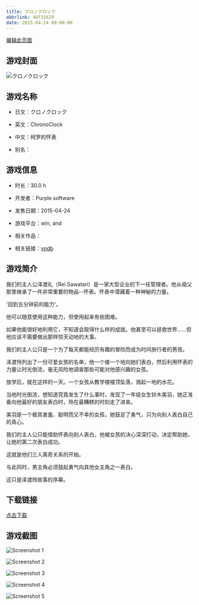 ```yaml
---
title: クロノクロック
abbrlink: 48f32629
date: 2015-04-24 00:00:00
---
```

[编辑此页面](https://github.com/ACG-3/ADV3-source/blob/main/source/_posts/games/%E3%82%AF%E3%83%AD%E3%83%8E%E3%82%AF%E3%83%AD%E3%83%83%E3%82%AF.md)

## 游戏封面

![クロノクロック](https://pan.timero.xyz/d/onedrive/img_lib_001/%E3%82%AF%E3%83%AD%E3%83%8E%E3%82%AF%E3%83%AD%E3%83%83%E3%82%AF_cover.avif)


## 游戏名称

- 日文：クロノクロック
- 英文：ChronoClock
- 中文：柯罗的怀表

- 别名：


## 游戏信息

- 时长：30.0 h
- 开发者：Purple software
- 发售日期：2015-04-24
- 游戏平台：win, and
- 相关作品：

- 相关链接：[vndb](https://vndb.org/v16208)


## 游戏简介

我们的主人公泽渡礼（Rei Sawatari）是一家大型企业的下一任管理者。他从祖父那里继承了一件非常重要的物品--怀表。怀表中潜藏着一种神秘的力量。

'回到五分钟前的能力'。

他可以随意使用这种能力，但使用起来有些困难。

如果他能很好地利用它，不知道会取得什么样的成就。他甚至可以拯救世界......但他应该不需要做出那样惊天动地的大事。

我们的主人公只是一个为了每天都能经历有趣的冒险而成为时间旅行者的男孩。

泽渡怜列出了一份可爱女孩的名单，他一个接一个地向她们表白，然后利用怀表的力量让时光倒流，毫无风险地调查那些可能对他感兴趣的女孩。

放学后，就在这样的一天。一个女孩从教学楼楼顶坠落，溅起一地的水花。

当他时光倒流，想知道究竟发生了什么事时，发现了一年级女生铃木美羽，她正准备向他最好的朋友表白时，玲在最糟糕的时刻走了进来。

美羽是一个极其害羞、聪明而又不幸的女孩，她鼓足了勇气，只为向别人表白自己的真心。

我们的主人公只能借助怀表向别人表白，他被女孩的决心深深打动，决定帮助她，让她的第二次表白成功。

这就是他们三人离奇关系的开始。

与此同时，男主角必须鼓起勇气向其他女主角之一表白。

这只是泽渡玲故事的序幕。




## 下载链接

[点击下载](https://pan.timero.xyz/onedrive/adv_lib_001/%E3%82%AF%E3%83%AD%E3%83%8E%E3%82%AF%E3%83%AD%E3%83%83%E3%82%AF)


## 游戏截图


![Screenshot 1](https://pan.timero.xyz/d/onedrive/img_lib_001/%E3%82%AF%E3%83%AD%E3%83%8E%E3%82%AF%E3%83%AD%E3%83%83%E3%82%AF_Screenshot_1.avif)

![Screenshot 2](https://pan.timero.xyz/d/onedrive/img_lib_001/%E3%82%AF%E3%83%AD%E3%83%8E%E3%82%AF%E3%83%AD%E3%83%83%E3%82%AF_Screenshot_2.avif)

![Screenshot 3](https://pan.timero.xyz/d/onedrive/img_lib_001/%E3%82%AF%E3%83%AD%E3%83%8E%E3%82%AF%E3%83%AD%E3%83%83%E3%82%AF_Screenshot_3.avif)

![Screenshot 4](https://pan.timero.xyz/d/onedrive/img_lib_001/%E3%82%AF%E3%83%AD%E3%83%8E%E3%82%AF%E3%83%AD%E3%83%83%E3%82%AF_Screenshot_4.avif)

![Screenshot 5](https://pan.timero.xyz/d/onedrive/img_lib_001/%E3%82%AF%E3%83%AD%E3%83%8E%E3%82%AF%E3%83%AD%E3%83%83%E3%82%AF_Screenshot_5.avif)

